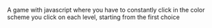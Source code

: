 A game with javascript where you have to constantly click in the color scheme you click on each level, starting from the first choice
